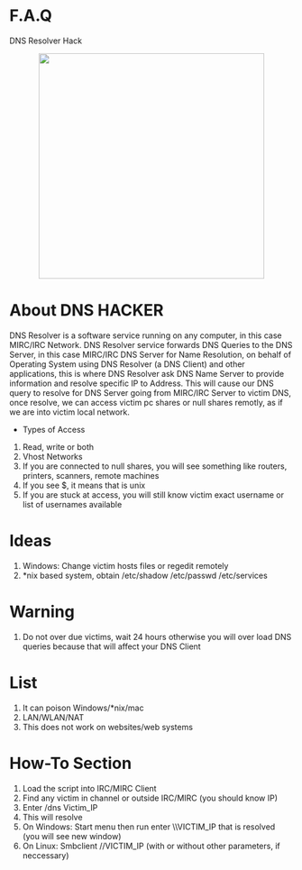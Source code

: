 # F.A.Q
DNS Resolver Hack

<div align="center">
    <img src="http://oi63.tinypic.com/33dfc4m.jpg" width="400px"</img> 
</div>


# About DNS HACKER
DNS Resolver is a software service running on any computer, in this case MIRC/IRC Network. DNS Resolver service forwards DNS 
Queries to the DNS Server, in this case MIRC/IRC DNS Server for Name Resolution, on behalf of Operating System using DNS
Resolver (a DNS Client) and other applications, this is where DNS Resolver ask DNS Name Server to provide information and
resolve specific IP to Address. This will cause our DNS query to resolve for DNS Server going from MIRC/IRC Server to
victim DNS, once resolve, we can access victim pc shares or null shares remotly, as if we are into victim local network.
- Types of Access
1. Read, write or both
2. Vhost Networks
5. If you are connected to null shares, you will see something like routers, printers, scanners, remote machines
6. If you see $, it means that is unix
7. If you are stuck at access, you will still know victim exact username or list of usernames available

# Ideas
1. Windows: Change victim hosts files or regedit remotely
3. *nix based system, obtain /etc/shadow /etc/passwd /etc/services

# Warning
1. Do not over due victims, wait 24 hours otherwise you will over load DNS queries because that will affect your DNS Client

# List
1. It can poison Windows/*nix/mac
2. LAN/WLAN/NAT
3. This does not work on websites/web systems

# How-To Section
1. Load the script into IRC/MIRC Client
2. Find any victim in channel or outside IRC/MIRC (you should know IP)
3. Enter /dns Victim_IP
4. This will resolve
5. On Windows: Start menu then run enter \\\VICTIM_IP that is resolved (you will see new window)
5. On Linux: Smbclient //VICTIM_IP (with or without other parameters, if neccessary)
